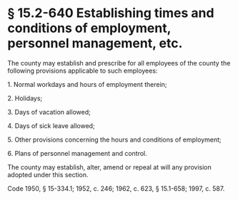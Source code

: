 # § 15.2-640 Establishing times and conditions of employment, personnel management, etc.

<p>The county may establish and prescribe for all employees of the county the following provisions applicable to such employees:</p><p>1. Normal workdays and hours of employment therein;</p><p>2. Holidays;</p><p>3. Days of vacation allowed;</p><p>4. Days of sick leave allowed;</p><p>5. Other provisions concerning the hours and conditions of employment;</p><p>6. Plans of personnel management and control.</p><p>The county may establish, alter, amend or repeal at will any provision adopted under this section.</p><p>Code 1950, § 15-334.1; 1952, c. 246; 1962, c. 623, § 15.1-658; 1997, c. 587.</p>